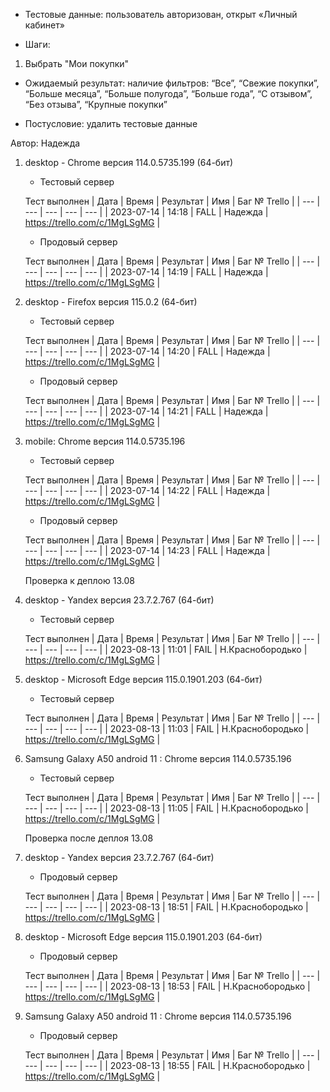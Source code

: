 * Тестовые данные: пользователь авторизован, открыт «Личный кабинет»

* Шаги:
1.	Выбрать "Мои покупки"

* Ожидаемый результат: наличие фильтров: “Все”, “Свежие покупки”, “Больше месяца”, “Больше полугода”, “Больше года”, “С отзывом”, “Без отзыва”, “Крупные покупки”

* Постусловие: удалить тестовые данные

Автор: Надежда

1) desktop - Chrome версия 114.0.5735.199 (64-бит)

	* Тестовый сервер 

	Тест выполнен
	| Дата | Время | Результат | Имя | Баг № Trello |
	| --- | --- | --- | --- | --- |
	| 2023-07-14 | 14:18 | FALL | Надежда | https://trello.com/c/1MgLSgMG | 

	* Продовый сервер

	Тест выполнен
	| Дата | Время | Результат | Имя | Баг № Trello |
	| --- | --- | --- | --- | --- |
	| 2023-07-14 | 14:19 | FALL | Надежда | https://trello.com/c/1MgLSgMG | 

2) desktop - Firefox версия 115.0.2 (64-бит)

	* Тестовый сервер 

	Тест выполнен
	| Дата | Время | Результат | Имя | Баг № Trello |
	| --- | --- | --- | --- | --- |
	| 2023-07-14 | 14:20 | FALL | Надежда | https://trello.com/c/1MgLSgMG | 

	* Продовый сервер 

	Тест выполнен
	| Дата | Время | Результат | Имя | Баг № Trello |
	| --- | --- | --- | --- | --- |
	| 2023-07-14 | 14:21 | FALL | Надежда | https://trello.com/c/1MgLSgMG | 

3) mobile: Chrome версия 114.0.5735.196

	* Тестовый сервер 

	Тест выполнен
	| Дата | Время | Результат | Имя | Баг № Trello |
	| --- | --- | --- | --- | --- |
	| 2023-07-14 | 14:22 | FALL | Надежда | https://trello.com/c/1MgLSgMG | 

	* Продовый сервер 

	Тест выполнен
	| Дата | Время | Результат | Имя | Баг № Trello |
	| --- | --- | --- | --- | --- |
	| 2023-07-14 | 14:23 | FALL | Надежда | https://trello.com/c/1MgLSgMG | 
	
	
	Проверка к деплою 13.08
	
1) desktop - Yandex версия 23.7.2.767 (64-бит)

	* Тестовый сервер 

	Тест выполнен
	| Дата | Время | Результат | Имя | Баг № Trello |
	| --- | --- | --- | --- | --- |
	| 2023-08-13 | 11:01 | FAIL  | Н.Краснобородько | https://trello.com/c/1MgLSgMG | 

	

2) desktop - Microsoft Edge версия 115.0.1901.203 (64-бит)

	* Тестовый сервер 

	Тест выполнен
	| Дата | Время | Результат | Имя | Баг № Trello |
	| --- | --- | --- | --- | --- |
	| 2023-08-13 | 11:03 | FAIL  | Н.Краснобородько | https://trello.com/c/1MgLSgMG | 

	

3) Samsung Galaxy A50 аndroid 11 : Chrome версия 114.0.5735.196

	* Тестовый сервер 

	Тест выполнен
	| Дата | Время | Результат | Имя | Баг № Trello |
	| --- | --- | --- | --- | --- |
	| 2023-08-13 | 11:05 | FAIL  | Н.Краснобородько |  https://trello.com/c/1MgLSgMG | 
	
	
	
	Проверка после деплоя 13.08
	
1) desktop - Yandex версия 23.7.2.767 (64-бит)

	* Продовый сервер 

	Тест выполнен
	| Дата | Время | Результат | Имя | Баг № Trello |
	| --- | --- | --- | --- | --- |
	| 2023-08-13 | 18:51 | FAIL  | Н.Краснобородько | https://trello.com/c/1MgLSgMG | 

	

2) desktop - Microsoft Edge версия 115.0.1901.203 (64-бит)

	* Продовый сервер 

	Тест выполнен
	| Дата | Время | Результат | Имя | Баг № Trello |
	| --- | --- | --- | --- | --- |
	| 2023-08-13 | 18:53 | FAIL  | Н.Краснобородько | https://trello.com/c/1MgLSgMG | 

	

3) Samsung Galaxy A50 аndroid 11 : Chrome версия 114.0.5735.196

	* Продовый сервер 

	Тест выполнен
	| Дата | Время | Результат | Имя | Баг № Trello |
	| --- | --- | --- | --- | --- |
	| 2023-08-13 | 18:55 | FAIL  | Н.Краснобородько | https://trello.com/c/1MgLSgMG | 